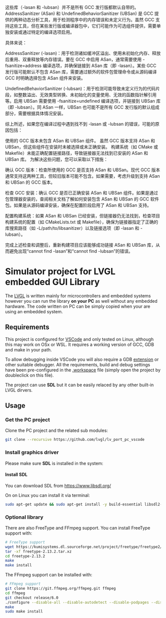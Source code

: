 这些库（-lasan 和 -lubsan）并不是所有 GCC 发行版都默认自带的。AddressSanitizer (ASan) 和 UndefinedBehaviorSanitizer (UBSan) 是 GCC 提供的两种动态分析工具，用于检测程序中的内存错误和未定义行为。虽然 GCC 支持这些工具，但在某些发行版或编译器包中，它们可能作为可选组件提供，需要单独安装或通过特定的编译选项启用。

具体来说：

AddressSanitizer (-lasan)：用于检测诸如缓冲区溢出、使用未初始化内存、释放后重用、双重释放等内存错误。要在 GCC 中启用 ASan，通常需要使用 -fsanitize=address 编译选项，并确保链接到 ASan 库（即 -lasan）。某些 GCC 发行版可能默认不包含 ASan 库，需要通过额外的软件包管理命令或从源码编译 GCC 时明确选择包含 ASan 组件来安装。

UndefinedBehaviorSanitizer (-lubsan)：用于检测可能导致未定义行为的代码片段，如整数溢出、无效类型转换、未初始化的变量使用、无效的函数指针解引用等。启用 UBSan 需要使用 -fsanitize=undefined 编译选项，并链接到 UBSan 库（即 -lubsan）。同 ASan 一样，UBSan 也可能不是所有 GCC 发行版的默认组成部分，需要根据具体情况安装。

综上所述，如果您在编译过程中遇到找不到 -lasan 或 -lubsan 的错误，可能的原因包括：

使用的 GCC 版本未包含 ASan 和 UBSan 组件。
虽然 GCC 版本支持 ASan 和 UBSan，但这些组件在安装时未被选择或未正确安装。
构建系统（如 CMake 或 Makefile）未能正确配置链接路径，导致链接器无法找到已安装的 ASan 和 UBSan 库。
为解决这些问题，您可以采取以下措施：

确认 GCC 版本：检查所使用的 GCC 是否支持 ASan 和 UBSan。现代 GCC 版本通常支持这两种工具，但较旧版本可能不包含。如果需要，考虑升级到支持 ASan 和 UBSan 的 GCC 版本。

检查 GCC 安装：确认 GCC 是否已正确安装 ASan 和 UBSan 组件。如果是通过包管理器安装的，查阅相关文档了解如何安装包含 ASan 和 UBSan 的 GCC 软件包。如果是从源码编译安装，确保在配置阶段启用了 ASan 和 UBSan 支持。

配置构建系统：如果 ASan 和 UBSan 已经安装，但链接器仍无法找到，检查项目构建系统的配置（如 CMakeLists.txt 或 Makefile），确保为链接器指定了正确的库搜索路径（如 -L/path/to/libsanitizer）以及链接选项（即 -lasan 和 -lubsan）。

完成上述检查和调整后，重新构建项目应该能够成功链接 ASan 和 UBSan 库，从而避免出现“cannot find -lasan”和“cannot find -lubsan”的错误。


# Simulator project for LVGL embedded GUI Library

The [LVGL](https://github.com/lvgl/lvgl) is written mainly for microcontrollers and embedded systems however you can run the library **on your PC** as well without any embedded hardware. The code written on PC can be simply copied when your are using an embedded system.

## Requirements
This project is configured for [VSCode](https://code.visualstudio.com) and only tested on Linux, although this may work on OSx or WSL. It requires a working version of GCC, GDB and make in your path.

To allow debugging inside VSCode you will also require a GDB [extension](https://marketplace.visualstudio.com/items?itemName=webfreak.debug) or other suitable debugger. All the requirements, build and debug settings have been pre-configured in the [.workspace](simulator.code-workspace) file (simply open the project by doubleclick on this file).

The project can use **SDL** but it can be easily relaced by any other built-in LVGL dirvers.

## Usage

### Get the PC project

Clone the PC project and the related sub modules:

```bash
git clone --recursive https://github.com/lvgl/lv_port_pc_vscode
```

### Install graphics driver

Please make sure **SDL**  is installed in the system:

#### Install SDL
You can download SDL from https://www.libsdl.org/

On on Linux you can install it via terminal:
```bash
sudo apt-get update && sudo apt-get install -y build-essential libsdl2-dev
```

### Optional library
There are also FreeType and FFmpeg support. You can install FreeType support with:
```bash
# FreeType support
wget https://kumisystems.dl.sourceforge.net/project/freetype/freetype2/2.13.2/freetype-2.13.2.tar.xz
tar -xf freetype-2.13.2.tar.xz
cd freetype-2.13.2
make
make install
```

The FFmpeg support can be installed with:
```bash
# FFmpeg support
git clone https://git.ffmpeg.org/ffmpeg.git ffmpeg
cd ffmpeg
git checkout release/6.0
./configure --disable-all --disable-autodetect --disable-podpages --disable-asm --enable-avcodec --enable-avformat --enable-decoders --enable-encoders --enable-demuxers --enable-parsers --enable-protocol='file' --enable-swscale --enable-zlib
make
sudo make install
```
